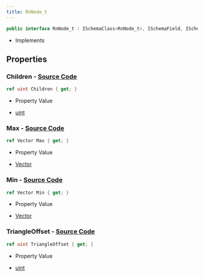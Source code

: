```yaml
---
title: RnNode_t
---
```


```csharp
public interface RnNode_t : ISchemaClass<RnNode_t>, ISchemaField, ISchemaClass, INativeHandle
```

- Implements

## Properties

### **Children** - [Source Code](https://github.com/swiftly-solution/swiftlys2/blob/main/managed/src/SwiftlyS2.Generated/Schemas/Interfaces/RnNode_t.cs#L18)

```csharp
ref uint Children { get; }
```

- Property Value

- [uint](https://learn.microsoft.com/dotnet/api/system.uint32)

### **Max** - [Source Code](https://github.com/swiftly-solution/swiftlys2/blob/main/managed/src/SwiftlyS2.Generated/Schemas/Interfaces/RnNode_t.cs#L20)

```csharp
ref Vector Max { get; }
```

- Property Value

- [Vector](/docs/api/shared/natives/vector)

### **Min** - [Source Code](https://github.com/swiftly-solution/swiftlys2/blob/main/managed/src/SwiftlyS2.Generated/Schemas/Interfaces/RnNode_t.cs#L16)

```csharp
ref Vector Min { get; }
```

- Property Value

- [Vector](/docs/api/shared/natives/vector)

### **TriangleOffset** - [Source Code](https://github.com/swiftly-solution/swiftlys2/blob/main/managed/src/SwiftlyS2.Generated/Schemas/Interfaces/RnNode_t.cs#L22)

```csharp
ref uint TriangleOffset { get; }
```

- Property Value

- [uint](https://learn.microsoft.com/dotnet/api/system.uint32)

